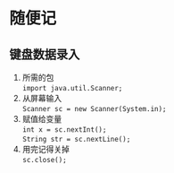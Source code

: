 # 随便记

## 键盘数据录入

1. 所需的包  
  `import java.util.Scanner;`
2. 从屏幕输入  
  `Scanner sc = new Scanner(System.in);`  
3. 赋值给变量  
  `int x = sc.nextInt();`  
  `String str = sc.nextLine();`  
4. 用完记得关掉  
  `sc.close();`  

